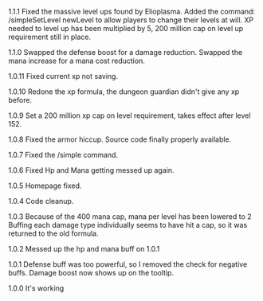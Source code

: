 1.1.1
Fixed the massive level ups found by Elioplasma.
Added the command: /simpleSetLevel newLevel to allow players to change their levels at will.
XP needed to level up has been multiplied by 5, 200 million cap on level up requirement still in place.

1.1.0
Swapped the defense boost for a damage reduction.
Swapped the mana increase for a mana cost reduction.

1.0.11
Fixed current xp not saving.

1.0.10
Redone the xp formula, the dungeon guardian didn't give any xp before.

1.0.9
Set a 200 million xp cap on level requirement, takes effect after level 152.

1.0.8
Fixed the armor hiccup.
Source code finally properly available.

1.0.7
Fixed the /simple command.

1.0.6
Fixed Hp and Mana getting messed up again.

1.0.5
Homepage fixed.

1.0.4
Code cleanup.

1.0.3
Because of the 400 mana cap, mana per level has been lowered to 2
Buffing each damage type individually seems to have hit a cap, so it was returned to the old formula.

1.0.2
Messed up the hp and mana buff on 1.0.1

1.0.1
Defense buff was too powerful, so I removed the check for negative buffs.
Damage boost now shows up on the tooltip.

1.0.0
It's working
